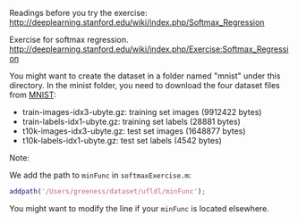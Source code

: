 Readings before you try the exercise:
http://deeplearning.stanford.edu/wiki/index.php/Softmax_Regression

Exercise for softmax regression.
http://deeplearning.stanford.edu/wiki/index.php/Exercise:Softmax_Regression

You might want to create the dataset in a folder named "mnist" under this directory.
In the minist folder, you need to download the four dataset files from [MNIST](http://yann.lecun.com/exdb/mnist/):
* train-images-idx3-ubyte.gz:  training set images (9912422 bytes)
* train-labels-idx1-ubyte.gz:  training set labels (28881 bytes) 
* t10k-images-idx3-ubyte.gz:   test set images (1648877 bytes) 
* t10k-labels-idx1-ubyte.gz:   test set labels (4542 bytes)

Note:

We add the path to `minFunc` in `softmaxExercise.m`:

```matlab
addpath('/Users/greeness/dataset/ufldl/minFunc');
```

You might want to modify the line if your `minFunc` is located elsewhere.
